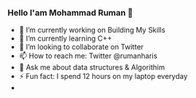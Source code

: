 ### Hello I'am Mohammad Ruman 👋
- 🔭 I’m currently working on Building My Skills
- 🌱 I’m currently learning C++
- 👯 I’m looking to collaborate on Twitter
- 📫 How to reach me: Twitter @rumanharis
- 💬 Ask me about data structures & Algorithim
- ⚡ Fun fact: I spend 12 hours on my laptop everyday
-
